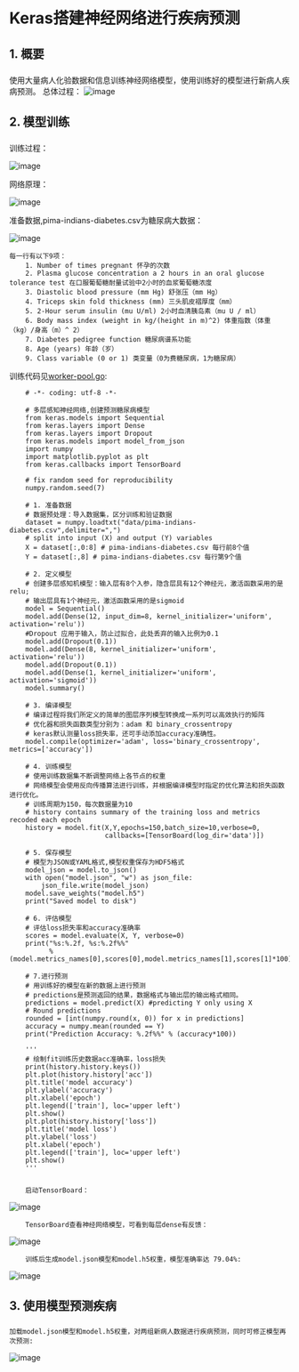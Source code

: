
# Keras搭建神经网络进行疾病预测


## 1. 概要

### 
   使用大量病人化验数据和信息训练神经网络模型，使用训练好的模型进行新病人疾病预测。
   总体过程：
![image](https://github.com/larkguo/keras-tensorflow/blob/master/keras-nn/data/train-predict.png)


## 2. 模型训练

### 

   训练过程：
   
![image](https://github.com/larkguo/keras-tensorflow/blob/master/keras-nn/data/steps.png) 

   网络原理：
   
![image](https://github.com/larkguo/keras-tensorflow/blob/master/keras-nn/data/network.png) 

   准备数据,pima-indians-diabetes.csv为糖尿病大数据：
   
![image](https://github.com/larkguo/keras-tensorflow/blob/master/keras-nn/data/pima-indians-diabetes.PNG)

    每一行有以下9项：
		1. Number of times pregnant 怀孕的次数
		2. Plasma glucose concentration a 2 hours in an oral glucose tolerance test 在口服葡萄糖耐量试验中2小时的血浆葡萄糖浓度
		3. Diastolic blood pressure (mm Hg) 舒张压（mm Hg）
		4. Triceps skin fold thickness (mm) 三头肌皮褶厚度（mm）
		5. 2-Hour serum insulin (mu U/ml) 2小时血清胰岛素（mu U / ml）
		6. Body mass index (weight in kg/(height in m)^2) 体重指数（体重（kg）/身高（m）^ 2）
		7. Diabetes pedigree function 糖尿病谱系功能
		8. Age (years) 年龄（岁）
		9. Class variable (0 or 1) 类变量（0为费糖尿病，1为糖尿病）
		
训练代码见[worker-pool.go](https://github.com/larkguo/keras-tensorflow/blob/master/keras-nn/model.py):
    
		# -*- coding: utf-8 -*-

		# 多层感知神经网络,创建预测糖尿病模型
		from keras.models import Sequential
		from keras.layers import Dense
		from keras.layers import Dropout
		from keras.models import model_from_json
		import numpy
		import matplotlib.pyplot as plt
		from keras.callbacks import TensorBoard

		# fix random seed for reproducibility
		numpy.random.seed(7)

		# 1. 准备数据
		# 数据预处理：导入数据集，区分训练和验证数据
		dataset = numpy.loadtxt("data/pima-indians-diabetes.csv",delimiter=",")
		# split into input (X) and output (Y) variables
		X = dataset[:,0:8] # pima-indians-diabetes.csv 每行前8个值
		Y = dataset[:,8] # pima-indians-diabetes.csv 每行第9个值

		# 2. 定义模型
		# 创建多层感知机模型：输入层有8个入参，隐含层具有12个神经元，激活函数采用的是 relu;
		# 输出层具有1个神经元，激活函数采用的是sigmoid
		model = Sequential()
		model.add(Dense(12, input_dim=8, kernel_initializer='uniform', activation='relu'))
		#Dropout 应用于输入，防止过拟合，此处丢弃的输入比例为0.1
		model.add(Dropout(0.1))
		model.add(Dense(8, kernel_initializer='uniform', activation='relu'))
		model.add(Dropout(0.1))
		model.add(Dense(1, kernel_initializer='uniform', activation='sigmoid'))
		model.summary()

		# 3. 编译模型
		# 编译过程将我们所定义的简单的图层序列模型转换成一系列可以高效执行的矩阵
		# 优化器和损失函数类型分别为：adam 和 binary_crossentropy
		# keras默认测量loss损失率，还可手动添加accuracy准确性。
		model.compile(optimizer='adam', loss='binary_crossentropy', metrics=['accuracy'])

		# 4. 训练模型
		# 使用训练数据集不断调整网络上各节点的权重
		# 网络模型会使用反向传播算法进行训练，并根据编译模型时指定的优化算法和损失函数进行优化。
		# 训练周期为150，每次数据量为10
		# history contains summary of the training loss and metrics recoded each epoch
		history = model.fit(X,Y,epochs=150,batch_size=10,verbose=0,
		                    callbacks=[TensorBoard(log_dir='data')])

		# 5. 保存模型
		# 模型为JSON或YAML格式,模型权重保存为HDF5格式
		model_json = model.to_json()
		with open("model.json", "w") as json_file:
		    json_file.write(model_json)
		model.save_weights("model.h5")
		print("Saved model to disk")

		# 6. 评估模型
		# 评估loss损失率和accuracy准确率
		scores = model.evaluate(X, Y, verbose=0)
		print("%s:%.2f, %s:%.2f%%"
		      %(model.metrics_names[0],scores[0],model.metrics_names[1],scores[1]*100))

		# 7.进行预测
		# 用训练好的模型在新的数据上进行预测
		# predictions是预测返回的结果，数据格式与输出层的输出格式相同。
		predictions = model.predict(X) #predicting Y only using X
		# Round predictions
		rounded = [int(numpy.round(x, 0)) for x in predictions]
		accuracy = numpy.mean(rounded == Y)
		print("Prediction Accuracy: %.2f%%" % (accuracy*100))

		'''
		# 绘制fit训练历史数据acc准确率，loss损失
		print(history.history.keys())
		plt.plot(history.history['acc'])
		plt.title('model accuracy')
		plt.ylabel('accuracy')
		plt.xlabel('epoch')
		plt.legend(['train'], loc='upper left')
		plt.show()
		plt.plot(history.history['loss'])
		plt.title('model loss')
		plt.ylabel('loss')
		plt.xlabel('epoch')
		plt.legend(['train'], loc='upper left')
		plt.show()
		'''

###
		启动TensorBoard：
![image](https://github.com/larkguo/keras-tensorflow/blob/master/keras-nn/data/tensorboard-start.PNG) 
	
		TensorBoard查看神经网络模型，可看到每层dense有反馈：
![image](https://github.com/larkguo/keras-tensorflow/blob/master/keras-nn/data/tensorboard-graphs.png) 
	
		训练后生成model.json模型和model.h5权重，模型准确率达 79.04%:
![image](https://github.com/larkguo/keras-tensorflow/blob/master/keras-nn/data/model.PNG) 
		

 
## 3. 使用模型预测疾病

###
    加载model.json模型和model.h5权重，对两组新病人数据进行疾病预测，同时可修正模型再次预测:
![image](https://github.com/larkguo/keras-tensorflow/blob/master/keras-nn/data/use-model.PNG) 
